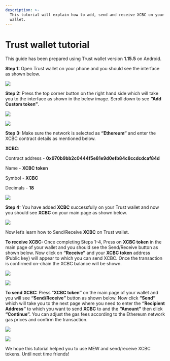 ```yaml
---
description: >-
  This tutorial will explain how to add, send and receive XCBC on your Trust
  wallet.
---
```


# Trust wallet tutorial

This guide has been prepared using Trust wallet version **1.15.5** on Android. 

**Step 1:** Open Trust wallet on your phone and you should see the interface as shown below. 

![](../../.gitbook/assets/0.jpeg)

**Step 2:** Press the top corner button on the right hand side which will take you to the interface as shown in the below image. Scroll down to see **“Add Custom token”**.

![](../../.gitbook/assets/2-1.jpg)

![](../../.gitbook/assets/2-2.jpg)

**Step 3:** Make sure the network is selected as **“Ethereum”** and enter the XCBC contract details as mentioned below.

**XCBC**:

Contract address - **0x970b9bb2c0444f5e81e9d0efb84c8ccdcdcaf84d**

Name - **XCBC token**

Symbol - **XCBC**

Decimals - **18**

![](../../.gitbook/assets/3%20%281%29.jpeg)

**Step 4:** You have added **XCBC** successfully on your Trust wallet and now you should see **XCBC** on your main page as shown below.

![](../../.gitbook/assets/4-1.jpg)

Now let’s learn how to Send/Receive **XCBC** on Trust wallet.

**To receive XCBC:** Once completing Steps 1-4, Press on **XCBC token** in the main page of your wallet and you should see the Send/Receive button as shown below. Now click on **“Receive”** and your **XCBC token** address \(Public key\) will appear to which you can send XCBC. Once the transaction is confirmed on-chain the XCBC balance will be shown.

![](../../.gitbook/assets/5-1.jpg)

![](../../.gitbook/assets/5-2.jpg)

**To send XCBC:** Press “**XCBC token”** on the main page of your wallet and you will see **“Send/Receive”** button as shown below. Now click **“Send”** which will take you to the next page where you need to enter the **“Recipient Address”** to which you want to send **XCBC** to and the **“Amount”** then click **“Continue”.** You can adjust the gas fees according to the Ethereum network gas prices and confirm the transaction.

![](../../.gitbook/assets/6-1.jpg)

![](../../.gitbook/assets/6-2.jpg)

We hope this tutorial helped you to use MEW and send/receive XCBC tokens. Until next time friends!

